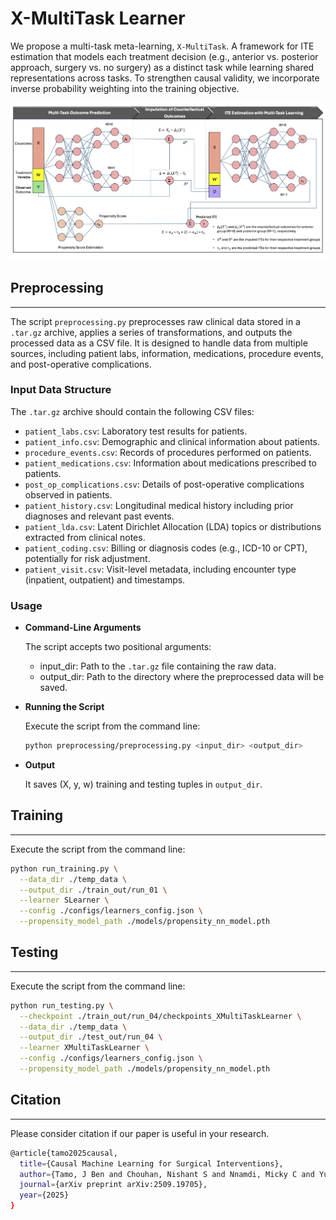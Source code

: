 # X-MultiTask Learner
We propose a multi-task meta-learning, `X-MultiTask`. A framework for ITE estimation that models each treatment decision (e.g., anterior vs. posterior approach, surgery vs. no surgery) as a distinct task while learning shared representations across tasks. To strengthen causal validity, we incorporate inverse probability weighting into the training objective.

![X-MultiTask Overview](Overview_pic.png)

## Preprocessing
---
The script `preprocessing.py` preprocesses raw clinical data stored in a `.tar.gz` archive, applies a series of transformations, and outputs the processed data as a CSV file. It is designed to handle data from multiple sources, including patient labs, information, medications, procedure events, and post-operative complications.

### Input Data Structure
The `.tar.gz` archive should contain the following CSV files:

- `patient_labs.csv`: Laboratory test results for patients.
- `patient_info.csv`: Demographic and clinical information about patients.
- `procedure_events.csv`: Records of procedures performed on patients.
- `patient_medications.csv`: Information about medications prescribed to patients.
- `post_op_complications.csv`: Details of post-operative complications observed in patients.
- `patient_history.csv`: Longitudinal medical history including prior diagnoses and relevant past events.
- `patient_lda.csv`: Latent Dirichlet Allocation (LDA) topics or distributions extracted from clinical notes.
- `patient_coding.csv`: Billing or diagnosis codes (e.g., ICD-10 or CPT), potentially for risk adjustment.
- `patient_visit.csv`: Visit-level metadata, including encounter type (inpatient, outpatient) and timestamps.

### Usage
- **Command-Line Arguments**
    
    The script accepts two positional arguments:

    - input_dir: Path to the `.tar.gz` file containing the raw data.
    - output_dir: Path to the directory where the preprocessed data will be saved.
- **Running the Script**

    Execute the script from the command line:
    ```sh
    python preprocessing/preprocessing.py <input_dir> <output_dir>
    ```
- **Output**

  It saves (X, y, w) training and testing tuples in `output_dir`.
## Training
---

Execute the script from the command line:
```sh
python run_training.py \
  --data_dir ./temp_data \
  --output_dir ./train_out/run_01 \
  --learner SLearner \
  --config ./configs/learners_config.json \
  --propensity_model_path ./models/propensity_nn_model.pth
```

## Testing
---
Execute the script from the command line:
```sh
python run_testing.py \
  --checkpoint ./train_out/run_04/checkpoints_XMultiTaskLearner \
  --data_dir ./temp_data \
  --output_dir ./test_out/run_04 \
  --learner XMultiTaskLearner \
  --config ./configs/learners_config.json \
  --propensity_model_path ./models/propensity_nn_model.pth
```
## Citation
---
Please consider citation if our paper is useful in your research.
```sh
@article{tamo2025causal,
  title={Causal Machine Learning for Surgical Interventions},
  author={Tamo, J Ben and Chouhan, Nishant S and Nnamdi, Micky C and Yuan, Yining and Chivilkar, Shreya S and Shi, Wenqi and Hwang, Steven W and Brenn, B Randall and Wang, May D},
  journal={arXiv preprint arXiv:2509.19705},
  year={2025}
}
```
